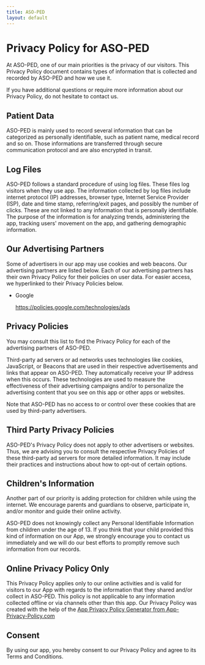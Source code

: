 ```yaml
---
title: ASO-PED
layout: default
---
```

 
# Privacy Policy for ASO-PED

At ASO-PED, one of our main priorities is the privacy of our visitors. This Privacy Policy document contains types of information that is collected and recorded by ASO-PED and how we use it.

If you have additional questions or require more information about our Privacy Policy, do not hesitate to contact us.

## Patient Data

ASO-PED is mainly used to record several information that can be categorized as personally identifiable, such as patient name, medical record and so on. Those informations are transferred through secure communication protocol and are also encrypted in transit.

<h2>Log Files</h2>

<p>ASO-PED follows a standard procedure of using log files. These files log visitors when they use app. The information collected by log files include internet protocol (IP) addresses, browser type, Internet Service Provider (ISP), date and time stamp, referring/exit pages, and possibly the number of clicks. These are not linked to any information that is personally identifiable. The purpose of the information is for analyzing trends, administering the app, tracking users' movement on the app, and gathering demographic information.</p>

<h2>Our Advertising Partners</h2>

<p>Some of advertisers in our app may use cookies and web beacons. Our advertising partners are listed below. Each of our advertising partners has their own Privacy Policy for their policies on user data. For easier access, we hyperlinked to their Privacy Policies below.</p>

<ul>
    <li>
        <p>Google</p>
        <p><a href="https://policies.google.com/technologies/ads">https://policies.google.com/technologies/ads</a></p>
    </li>
</ul>

<h2>Privacy Policies</h2>

<P>You may consult this list to find the Privacy Policy for each of the advertising partners of ASO-PED.</p>

<p>Third-party ad servers or ad networks uses technologies like cookies, JavaScript, or Beacons that are used in their respective advertisements and links that appear on ASO-PED. They automatically receive your IP address when this occurs. These technologies are used to measure the effectiveness of their advertising campaigns and/or to personalize the advertising content that you see on this app or other apps or websites.</p>

<p>Note that ASO-PED has no access to or control over these cookies that are used by third-party advertisers.</p>

<h2>Third Party Privacy Policies</h2>

<p>ASO-PED's Privacy Policy does not apply to other advertisers or websites. Thus, we are advising you to consult the respective Privacy Policies of these third-party ad servers for more detailed information. It may include their practices and instructions about how to opt-out of certain options.</p>

<h2>Children's Information</h2>

<p>Another part of our priority is adding protection for children while using the internet. We encourage parents and guardians to observe, participate in, and/or monitor and guide their online activity.</p>

<p>ASO-PED does not knowingly collect any Personal Identifiable Information from children under the age of 13. If you think that your child provided this kind of information on our App, we strongly encourage you to contact us immediately and we will do our best efforts to promptly remove such information from our records.</p>

<h2>Online Privacy Policy Only</h2>

<p>This Privacy Policy applies only to our online activities and is valid for visitors to our App with regards to the information that they shared and/or collect in ASO-PED. This policy is not applicable to any information collected offline or via channels other than this app. Our Privacy Policy was created with the help of the <a href="https://www.app-privacy-policy.com/app-privacy-policy-generator/">App Privacy Policy Generator from App-Privacy-Policy.com</a></p>

<h2>Consent</h2>

<p>By using our app, you hereby consent to our Privacy Policy and agree to its Terms and Conditions.</p>
